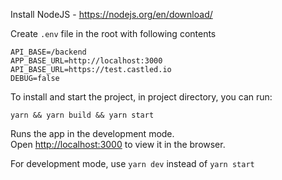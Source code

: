 Install NodeJS - https://nodejs.org/en/download/

Create `.env` file in the root with following contents

```
API_BASE=/backend
APP_BASE_URL=http://localhost:3000
API_BASE_URL=https://test.castled.io
DEBUG=false
```

To install and start the project, in project directory, you can run:

```
yarn && yarn build && yarn start
```

Runs the app in the development mode.<br />
Open [http://localhost:3000](http://localhost:3000) to view it in the browser.

For development mode, use `yarn dev` instead of `yarn start`
